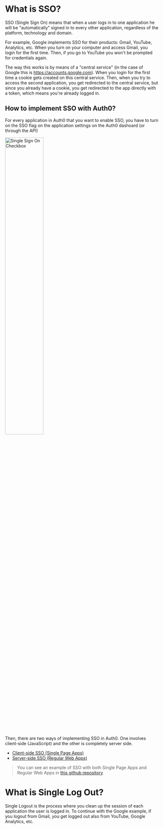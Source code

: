 # What is SSO?

SSO (Single Sign On) means that when a user logs in to one application he will be "automatically" signed in to every other application, regardless of the platform, technology and domain.

For example, Google implements SSO for their products: Gmail, YouTube, Analytics, etc. When you turn on your computer and access Gmail, you login for the first time. Then, if you go to YouTube you won't be prompted for credentials again.

The way this works is by means of a "central service" (in the case of Google this is https://accounts.google.com). When you login for the first time a cookie gets created on this central service. Then, when you try to access the second application, you get redirected to the central service, but since you already have a cookie, you get redirected to the app directly with a token, which means you're already logged in.

## How to implement SSO with Auth0?

For every application in Auth0 that you want to enable SSO, you have to turn on the SSO flag on the application settings on the Auth0 dashoard (or through the API)

<img src="https://cdn.auth0.com/docs/sso-checkbox.png" alt="Single Sign On Checkbox" style="width: 50%">

Then, there are two ways of implementing SSO in Auth0. One involves client-side (JavaScript) and the other is completely server side.

* [Client-side SSO (Single Page Apps)](single-page-apps-sso)
* [Server-side SSO (Regular Web Apps)](regular-web-apps-sso)

> You can see an example of SSO with both Single Page Apps and Regular Web Apps in [this github repository](https://github.com/auth0/auth0-sso-sample)


# What is Single Log Out?

Single Logout is the process where you clean up the session of each application the user is logged in. To continue with the Google example, if you logout from Gmail, you get logged out also from YouTube, Google Analytics, etc.
